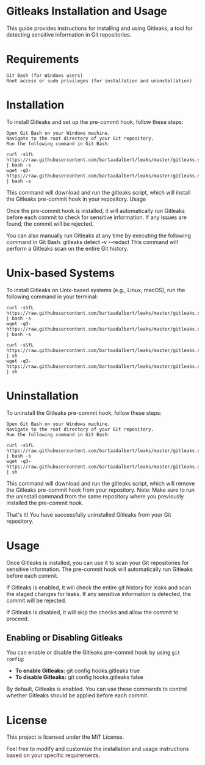 # Gitleaks Installation and Usage

This guide provides instructions for installing and using Gitleaks, a tool for detecting sensitive information in Git repositories.

# Requirements

    Git Bash (for Windows users)
    Root access or sudo privileges (for installation and uninstallation)

# Installation
To install Gitleaks and set up the pre-commit hook, follow these steps:

    Open Git Bash on your Windows machine.
    Navigate to the root directory of your Git repository.
    Run the following command in Git Bash:

```leaks
curl -sSfL https://raw.githubusercontent.com/bartaadalbert/leaks/master/gitleaks.sh | bash -s
wget -qO- https://raw.githubusercontent.com/bartaadalbert/leaks/master/gitleaks.sh | bash -s
```

This command will download and run the gitleaks script, which will install the Gitleaks pre-commit hook in your repository.
Usage

Once the pre-commit hook is installed, it will automatically run Gitleaks before each commit to check for sensitive information. If any issues are found, the commit will be rejected.

You can also manually run Gitleaks at any time by executing the following command in Git Bash:
gitleaks detect -v --redact
This command will perform a Gitleaks scan on the entire Git history.

# Unix-based Systems

To install Gitleaks on Unix-based systems (e.g., Linux, macOS), run the following command in your terminal:

```leaks
curl -sSfL https://raw.githubusercontent.com/bartaadalbert/leaks/master/gitleaks.sh | bash -s
wget -qO- https://raw.githubusercontent.com/bartaadalbert/leaks/master/gitleaks.sh | bash -s

curl -sSfL https://raw.githubusercontent.com/bartaadalbert/leaks/master/gitleaks.sh | sh
wget -qO- https://raw.githubusercontent.com/bartaadalbert/leaks/master/gitleaks.sh | sh
```

# Uninstallation

To uninstall the Gitleaks pre-commit hook, follow these steps:

    Open Git Bash on your Windows machine.
    Navigate to the root directory of your Git repository.
    Run the following command in Git Bash:

```leaks
curl -sSfL https://raw.githubusercontent.com/bartaadalbert/leaks/master/gitleaks.sh | bash -s
wget -qO- https://raw.githubusercontent.com/bartaadalbert/leaks/master/gitleaks.sh | sh
```

This command will download and run the gitleaks script, which will remove the Gitleaks pre-commit hook from your repository.
Note: Make sure to run the uninstall command from the same repository where you previously installed the pre-commit hook.

That's it! You have successfully uninstalled Gitleaks from your Git repository.


# Usage

Once Gitleaks is installed, you can use it to scan your Git repositories for sensitive information. The pre-commit hook will automatically run Gitleaks before each commit.

If Gitleaks is enabled, it will check the entire git history for leaks and scan the staged changes for leaks. If any sensitive information is detected, the commit will be rejected.

If Gitleaks is disabled, it will skip the checks and allow the commit to proceed.

## Enabling or Disabling Gitleaks

You can enable or disable the Gitleaks pre-commit hook by using `git config`:

- **To enable Gitleaks:**
git config hooks.gitleaks true
- **To disable Gitleaks:**
git config hooks.gitleaks false

By default, Gitleaks is enabled. You can use these commands to control whether Gitleaks should be applied before each commit.




# License

This project is licensed under the MIT License.

Feel free to modify and customize the installation and usage instructions based on your specific requirements.